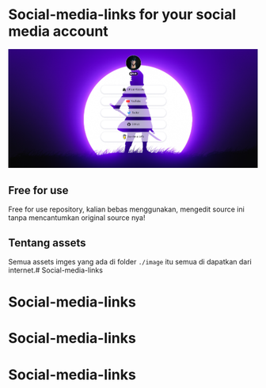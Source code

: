 Social-media-links for your social media account
=========================

![thumbnail](./thumbnail.png)

## Free for use
Free for use repository, kalian bebas menggunakan, mengedit source ini tanpa mencantumkan original source nya!

## Tentang assets
Semua assets imges yang ada di folder
``` ./image ``` itu semua di dapatkan dari internet.# Social-media-links

# Social-media-links
# Social-media-links
# Social-media-links
